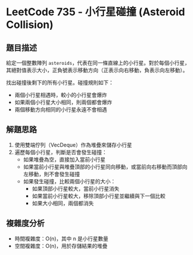 # LeetCode 735 - 小行星碰撞 (Asteroid Collision)

## 題目描述
給定一個整數陣列 `asteroids`，代表在同一條直線上的小行星。對於每個小行星，其絕對值表示大小，正負號表示移動方向（正表示向右移動，負表示向左移動）。

找出碰撞後剩下的所有小行星。碰撞規則如下：
- 兩個小行星相遇時，較小的小行星會爆炸
- 如果兩個小行星大小相同，則兩個都會爆炸
- 兩個移動方向相同的小行星永遠不會相遇

## 解題思路
1. 使用雙端佇列（VecDeque）作為堆疊來儲存小行星
2. 遍歷每個小行星，判斷是否會發生碰撞：
   - 如果堆疊為空，直接加入當前小行星
   - 如果當前小行星與堆疊頂部的小行星同向移動，或當前向右移動而頂部向左移動，則不會發生碰撞
   - 如果發生碰撞，比較兩個小行星的大小：
     * 如果頂部小行星較大，當前小行星消失
     * 如果當前小行星較大，移除頂部小行星並繼續與下一個比較
     * 如果大小相同，兩個都消失

## 複雜度分析
- 時間複雜度：O(n)，其中 n 是小行星數量
- 空間複雜度：O(n)，用於存儲結果的堆疊
